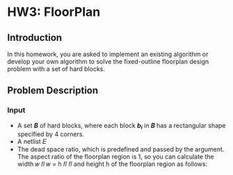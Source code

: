 # HW3: FloorPlan
## Introduction
In this homework, you are asked to implement an existing algorithm or develop your own algorithm to solve the fixed-outline floorplan design problem with a set of hard blocks.

## Problem Description
### Input
- A set **_B_** of hard blocks, where each block **_b<sub>i<sub>_** in **_B_** has a rectangular shape specified by 4 corners.
- A netlist 𝐸
- The dead space ratio, which is predefined and passed by the argument. The aspect ratio of the floorplan region is 1, so you can calculate the width 𝑤 𝑓𝑙
𝑤 = h 𝑓𝑙 𝑓𝑙
and height h of the floorplan region as follows:
